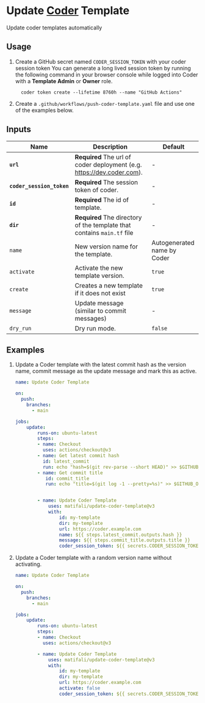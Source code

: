 # Update [Coder](https://github.com/coder/coder) Template

Update coder templates automatically

## Usage

1. Create a GitHub secret named `CODER_SESSION_TOKEN` with your coder session token
   You can generate a long lived session token by running the following command in your browser console while logged into Coder with a **Template Admin** or **Owner** role.

    ```shell
      coder token create --lifetime 8760h --name "GitHub Actions"
    ```

2. Create a `.github/workflows/push-coder-template.yaml` file and use one of the examples below.

## Inputs

| Name                      | Description                                                              | Default                     |
| ------------------------- | ------------------------------------------------------------------------ | --------------------------- |
| **`url`**                 | **Required** The url of coder deployment (e.g. <https://dev.coder.com>). | -                           |
| **`coder_session_token`** | **Required** The session token of coder.                                 | -                           |
| **`id`**                  | **Required** The id of template.                                         | -                           |
| **`dir`**                 | **Required** The directory of the template that contains `main.tf` file  | -                           |
| `name`                    | New version name for the template.                                       | Autogenerated name by Coder |
| `activate`                | Activate the new template version.                                       | `true`                      |
| `create`                  | Creates a new template if it does not exist                              | `true`                      |
| `message`                 | Update message (similar to commit messages)                              | -                           |
| `dry_run`                 | Dry run mode.                                                            | `false`                     |

## Examples

1. Update a Coder template with the latest commit hash as the version name, commit message as the update message and mark this as active.

   ```yaml
   name: Update Coder Template

   on:
     push:
       branches:
         - main

   jobs:
       update:
           runs-on: ubuntu-latest
           steps:
           - name: Checkout
             uses: actions/checkout@v3
           - name: Get latest commit hash
             id: latest_commit
             run: echo "hash=$(git rev-parse --short HEAD)" >> $GITHUB_OUTPUT
           - name: Get commit title
              id: commit_title
              run: echo "title=$(git log -1 --pretty=%s)" >> $GITHUB_OUTPUT


           - name: Update Coder Template
               uses: matifali/update-coder-template@v3
               with:
                   id: my-template
                   dir: my-template
                   url: https://coder.example.com
                   name: ${{ steps.latest_commit.outputs.hash }}
                   message: ${{ steps.commit_title.outputs.title }}
                   coder_session_token: ${{ secrets.CODER_SESSION_TOKEN }}
   ```

2. Update a Coder template with a random version name without activating.

   ```yaml
   name: Update Coder Template

   on:
     push:
       branches:
         - main

   jobs:
       update:
           runs-on: ubuntu-latest
           steps:
           - name: Checkout
             uses: actions/checkout@v3

           - name: Update Coder Template
               uses: matifali/update-coder-template@v3
               with:
                   id: my-template
                   dir: my-template
                   url: https://coder.example.com
                   activate: false
                   coder_session_token: ${{ secrets.CODER_SESSION_TOKEN }}
   ```
